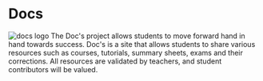 # Docs
![docs logo](https://i.ibb.co/MVn3tGL/large-doc-s.png)
The Doc's project allows students to move forward hand in hand towards success.
Doc's is a site that allows students to share various resources such as courses, tutorials, summary sheets, exams and their corrections.
All resources are validated by teachers, and student contributors will be valued.


